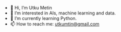- 👋 Hi, I’m Utku Metin
- 👀 I’m interested in AIs, machine learning and data.
- 🌱 I’m currently learning Python.
- 📫 How to reach me: utkumtin@gmail.com

<!---
utkumtin/utkumtin is a ✨ special ✨ repository because its `README.md` (this file) appears on your GitHub profile.
You can click the Preview link to take a look at your changes.
--->
